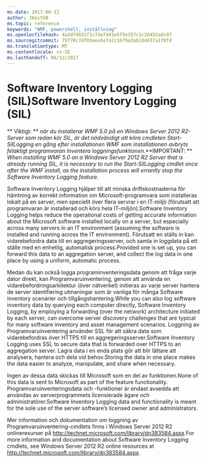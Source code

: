```yaml
---
ms.date: 2017-06-12
author: JKeithB
ms.topic: reference
keywords: "WMF, powershell, inställning"
ms.openlocfilehash: 4a2dfd651f1c74e7441e5f5e357c1c26453adc07
ms.sourcegitcommit: 75f70c7df01eea5e7a2c16f9a3ab1dd437a1f8fd
ms.translationtype: MT
ms.contentlocale: sv-SE
ms.lasthandoff: 06/12/2017
---
```

# <a name="software-inventory-logging-sil"></a><span data-ttu-id="d9ca3-102">Software Inventory Logging (SIL)</span><span class="sxs-lookup"><span data-stu-id="d9ca3-102">Software Inventory Logging (SIL)</span></span>

<span data-ttu-id="d9ca3-103">** Viktigt: ** *när du installerar WMF 5.0 på en Windows Server 2012 R2-Server som redan kör SIL, är det nödvändigt att köra cmdleten Start-SilLogging en gång efter installationen WMF som installationen avbryts felaktigt programvaran Inventera loggningsfunktionen.*</span><span class="sxs-lookup"><span data-stu-id="d9ca3-103">**IMPORTANT: ** *When installing WMF 5.0 on a Windows Server 2012 R2 Server that is already running SIL, it is necessary to run the Start-SilLogging cmdlet once after the WMF install, as the installation process will errantly stop the Software Inventory Logging feature.*</span></span>

<span data-ttu-id="d9ca3-104">Software Inventory Logging hjälper till att minska driftskostnaderna för hämtning av korrekt information om Microsoft-programvara som installeras lokalt på en server, men speciellt över flera servrar i en IT-miljö (förutsatt att programvaran är installerad och körs hela IT-miljön).</span><span class="sxs-lookup"><span data-stu-id="d9ca3-104">Software Inventory Logging helps reduce the operational costs of getting accurate information about the Microsoft software installed locally on a server, but especially across many servers in an IT environment (assuming the software is installed and running across the IT environment).</span></span> <span data-ttu-id="d9ca3-105">Förutsatt en ställs in kan vidarebefordra data till en aggregeringsserver, och samla in loggdata på ett ställe med en enhetlig, automatisk process.</span><span class="sxs-lookup"><span data-stu-id="d9ca3-105">Provided one is set up, you can forward this data to an aggregation server, and collect the log data in one place by using a uniform, automatic process.</span></span>

<span data-ttu-id="d9ca3-106">Medan du kan också logga programinventeringsdata genom att fråga varje dator direkt, kan Programvaruinventering, genom att använda en vidarebefordringsarkitektur (över nätverket) initieras av varje server hantera de server identifiering utmaningar som är vanliga för många Software inventory scenarier och tillgångshantering.</span><span class="sxs-lookup"><span data-stu-id="d9ca3-106">While you can also log software inventory data by querying each computer directly, Software Inventory Logging, by employing a forwarding (over the network) architecture initiated by each server, can overcome server discovery challenges that are typical for many software inventory and asset management scenarios.</span></span> <span data-ttu-id="d9ca3-107">Loggning av Programvaruinventering använder SSL för att säkra data som vidarebefordras över HTTPS till en aggregeringsserver.</span><span class="sxs-lookup"><span data-stu-id="d9ca3-107">Software Inventory Logging uses SSL to secure data that is forwarded over HTTPS to an aggregation server.</span></span> <span data-ttu-id="d9ca3-108">Lagra data i en enda plats gör att blir lättare att analysera, hantera och dela vid behov.</span><span class="sxs-lookup"><span data-stu-id="d9ca3-108">Storing the data in one place makes the data easier to analyze, manipulate, and share when necessary.</span></span>

<span data-ttu-id="d9ca3-109">Ingen av dessa data skickas till Microsoft som en del av funktionen.</span><span class="sxs-lookup"><span data-stu-id="d9ca3-109">None of this data is sent to Microsoft as part of the feature functionality.</span></span> <span data-ttu-id="d9ca3-110">Programvaruinventeringsdata och -funktioner är endast avsedda att användas av serverprogrammets licensierade ägare och administratörer.</span><span class="sxs-lookup"><span data-stu-id="d9ca3-110">Software Inventory Logging data and functionality is meant for the sole use of the server software’s licensed owner and administrators.</span></span>

<span data-ttu-id="d9ca3-111">Mer information och dokumentation om loggning av Programvaruinventering-cmdlets finns i Windows Server 2012 R2 onlineresurser på <http://technet.microsoft.com/library/dn383584.aspx>.</span><span class="sxs-lookup"><span data-stu-id="d9ca3-111">For more information and documentation about Software Inventory Logging cmdlets, see Windows Server 2012 R2 online resources at <http://technet.microsoft.com/library/dn383584.aspx>.</span></span>

